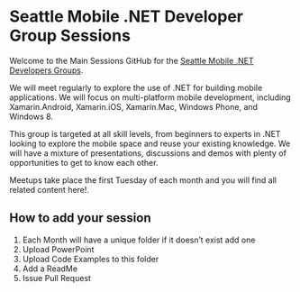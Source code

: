 Seattle Mobile .NET Developer Group Sessions
========

Welcome to the Main Sessions GitHub for the [Seattle Mobile .NET Developers Groups](http://www.meetup.com/SeattleMobileDevelopers/).

We will meet regularly to explore the use of .NET for building mobile applications. We will focus on multi-platform mobile development, including Xamarin.Android, Xamarin.iOS, Xamarin.Mac, Windows Phone, and Windows 8.

This group is targeted at all skill levels, from beginners to experts in .NET looking to explore the mobile space and reuse your existing knowledge. We will have a mixture of presentations, discussions and demos with plenty of opportunities to get to know each other.

Meetups take place the first Tuesday of each month and you will find all related content here!.


## How to add your session

1. Each Month will have a unique folder if it doesn’t exist add one
1. Upload PowerPoint
1. Upload Code Examples to this folder
1. Add a ReadMe
1. Issue Pull Request
